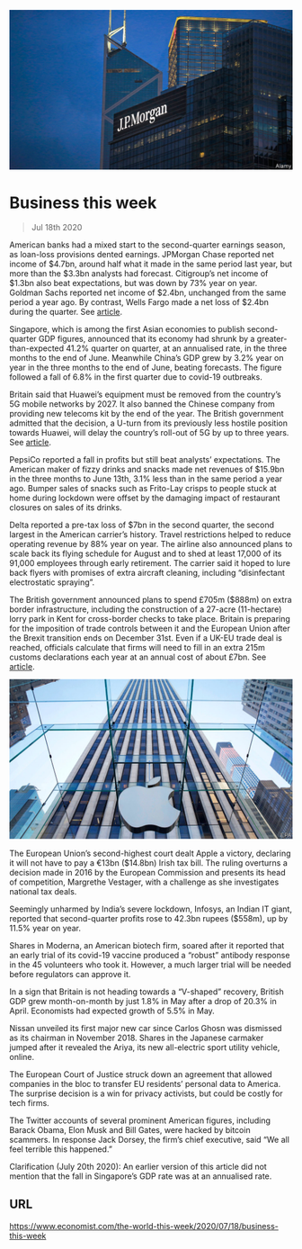 ![](./images/20200718_WWP001.jpg)

# Business this week

> Jul 18th 2020

American banks had a mixed start to the second-quarter earnings season, as loan-loss provisions dented earnings. JPMorgan Chase reported net income of $4.7bn, around half what it made in the same period last year, but more than the $3.3bn analysts had forecast. Citigroup’s net income of $1.3bn also beat expectations, but was down by 73% year on year. Goldman Sachs reported net income of $2.4bn, unchanged from the same period a year ago. By contrast, Wells Fargo made a net loss of $2.4bn during the quarter. See [article](https://www.economist.com//leaders/2020/07/18/banks-are-a-window-into-the-economy).

Singapore, which is among the first Asian economies to publish second-quarter GDP figures, announced that its economy had shrunk by a greater-than-expected 41.2% quarter on quarter, at an annualised rate, in the three months to the end of June. Meanwhile China’s GDP grew by 3.2% year on year in the three months to the end of June, beating forecasts. The figure followed a fall of 6.8% in the first quarter due to covid-19 outbreaks.

Britain said that Huawei’s equipment must be removed from the country’s 5G mobile networks by 2027. It also banned the Chinese company from providing new telecoms kit by the end of the year. The British government admitted that the decision, a U-turn from its previously less hostile position towards Huawei, will delay the country’s roll-out of 5G by up to three years. See [article](https://www.economist.com//briefing/2020/07/16/americas-war-on-huawei-nears-its-endgame).

PepsiCo reported a fall in profits but still beat analysts’ expectations. The American maker of fizzy drinks and snacks made net revenues of $15.9bn in the three months to June 13th, 3.1% less than in the same period a year ago. Bumper sales of snacks such as Frito-Lay crisps to people stuck at home during lockdown were offset by the damaging impact of restaurant closures on sales of its drinks.

Delta reported a pre-tax loss of $7bn in the second quarter, the second largest in the American carrier’s history. Travel restrictions helped to reduce operating revenue by 88% year on year. The airline also announced plans to scale back its flying schedule for August and to shed at least 17,000 of its 91,000 employees through early retirement. The carrier said it hoped to lure back flyers with promises of extra aircraft cleaning, including “disinfectant electrostatic spraying”.

The British government announced plans to spend £705m ($888m) on extra border infrastructure, including the construction of a 27-acre (11-hectare) lorry park in Kent for cross-border checks to take place. Britain is preparing for the imposition of trade controls between it and the European Union after the Brexit transition ends on December 31st. Even if a UK-EU trade deal is reached, officials calculate that firms will need to fill in an extra 215m customs declarations each year at an annual cost of about £7bn. See [article](https://www.economist.com//britain/2020/07/18/the-brexit-poster-campaign).



![](./images/20200718_WWP002.jpg)

The European Union’s second-highest court dealt Apple a victory, declaring it will not have to pay a €13bn ($14.8bn) Irish tax bill. The ruling overturns a decision made in 2016 by the European Commission and presents its head of competition, Margrethe Vestager, with a challenge as she investigates national tax deals.

Seemingly unharmed by India’s severe lockdown, Infosys, an Indian IT giant, reported that second-quarter profits rose to 42.3bn rupees ($558m), up by 11.5% year on year.

Shares in Moderna, an American biotech firm, soared after it reported that an early trial of its covid-19 vaccine produced a “robust” antibody response in the 45 volunteers who took it. However, a much larger trial will be needed before regulators can approve it.

In a sign that Britain is not heading towards a “V-shaped” recovery, British GDP grew month-on-month by just 1.8% in May after a drop of 20.3% in April. Economists had expected growth of 5.5% in May.

Nissan unveiled its first major new car since Carlos Ghosn was dismissed as its chairman in November 2018. Shares in the Japanese carmaker jumped after it revealed the Ariya, its new all-electric sport utility vehicle, online. 

The European Court of Justice struck down an agreement that allowed companies in the bloc to transfer EU residents’ personal data to America. The surprise decision is a win for privacy activists, but could be costly for tech firms.

The Twitter accounts of several prominent American figures, including Barack Obama, Elon Musk and Bill Gates, were hacked by bitcoin scammers. In response Jack Dorsey, the firm’s chief executive, said “We all feel terrible this happened.”

Clarification (July 20th 2020): An earlier version of this article did not mention that the fall in Singapore’s GDP rate was at an annualised rate. 

## URL

https://www.economist.com/the-world-this-week/2020/07/18/business-this-week
